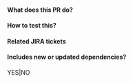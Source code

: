 #### What does this PR do?


#### How to test this?


#### Related JIRA tickets


#### Includes new or updated dependencies?
YES|NO

